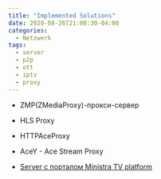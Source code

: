 ```yaml
---
title: "Implemented Solutions"
date: 2020-08-26T21:08:30-04:00
categories:
  - Netzwerk
tags:
  - server
  - p2p
  - ott
  - iptv
  - proxy
---
```


* ZMP(ZMediaProxy)-прокси-сервер

* HLS Proxy

* HTTPAceProxy

* AceY - Ace Stream Proxy

* [Server с порталом Ministra TV platform](http://m-portal.ultima-tv.com/stalker_portal/)


